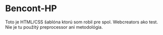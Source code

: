 # Bencont-HP
Toto je HTML/CSS šablóna ktorú som robil pre spol. Webcreators ako test. Nie je tu použitý preprocessor ani metodológia.
